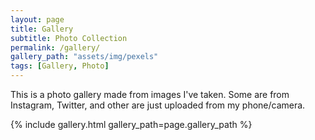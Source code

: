 ```yaml
---
layout: page
title: Gallery
subtitle: Photo Collection
permalink: /gallery/
gallery_path: "assets/img/pexels"
tags: [Gallery, Photo]
---
```


This is a photo gallery made from images I've taken. Some are from Instagram, Twitter, and other are just uploaded from my phone/camera.

{% include gallery.html gallery_path=page.gallery_path %}